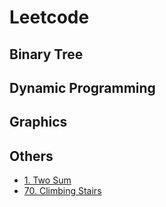 # Leetcode

## Binary Tree

## Dynamic Programming

## Graphics

## Others

- [1. Two Sum](/documents/leetcode/1.two-sum.md)
- [70. Climbing Stairs](/documents/leetcode/climbing-stairs.md)
